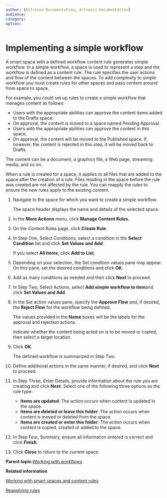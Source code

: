 ```yaml
---
author: [Alfresco Documentation, Alfresco Documentation]
audience: 
category: 
option: 
---
```


# Implementing a simple workflow

A smart space with a defined workflow content rule generates simple workflow. In a simple workflow, a space is used to represent a step and the workflow is defined as a content rule. The rule specifies the user actions and flow of the content between the spaces. To add complexity to simple workflow you must create rules for other spaces and pass content around from space to space.

For example, you could set up rules to create a simple workflow that manages content as follows:

-   Users with the appropriate abilities can approve the content items added to the Drafts space.
-   On approval, the content is moved to a space named Pending Approval.
-   Users with the appropriate abilities can approve the content in this space.
-   On approval, the content will be moved to the Published space. If, however, the content is rejected in this step, it will be moved back to Drafts.

The content can be a document, a graphics file, a Web page, streaming media, and so on.

When a rule is created for a space, it applies to all files that are added to the space after the creation of a rule. Files residing in the space before the rule was created are not affected by the rule. You can reapply the rules to ensure the new rules apply to the existing content.

1.  Navigate to the space for which you want to create a simple workflow.

    The space header displays the name and details of the selected space.

2.  In the **More Actions** menu, click **Manage Content Rules.**

3.  On the Content Rules page, click **Create Rule**.

4.  In Step One, Select Conditions, select a condition in the **Select Condition** list and click **Set Values and Add**.

    If you select **All Items**, click **Add to List**.

5.  Depending on your selection, the Set condition values pane may appear. On this pane, set the desired conditions and click **OK**.

6.  Add as many conditions as needed and then click **Next** to proceed.

7.  In Step Two, Select Actions, select **Add simple workflow to item**and click **Set Values and Add**.

8.  In the Set action values pane, specify the **Approve Flow** and, if desired, the **Reject Flow** for the workflow being defined.

    The values provided in the **Name** boxes will be the labels for the approval and rejection actions.

    Indicate whether the content being acted on is to be moved or copied, then select a target location.

9.  Click **OK**.

    The defined workflow is summarized in Step Two.

10. Define additional actions in the same manner, if desired, and click **Next** to proceed.

11. In Step Three, Enter Details, provide information about the rule you are creating and click **Next**. Select one of the following three options as the rule type:

    -   **Items are updated**: The action occurs when content is updated in the space.
    -   **Items are deleted or leave this folder**: The action occurs when content is moved or deleted from the space.
    -   **Items are created or enter this folder**: The action occurs when content is copied, created or added to the space.
12. In Step Four, Summary, ensure all information entered is correct and click **Finish**.

13. Click **Close** to return to the current space.


**Parent topic:**[Working with workflows](../concepts/cuh-workflow-intro.md)

**Related information**  


[Working with smart spaces and content rules](../concepts/cuh-smartspaces.md)

[Reapplying rules](tuh-rules-reapply.md)

